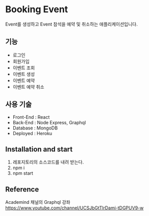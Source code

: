# Booking Event
Event를 생성하고 Event 참석을 예약 및 취소하는 애플리케이션입니다.

## 기능
- 로그인
- 회원가입
- 이벤트 조회
- 이벤트 생성
- 이벤트 예약
- 이벤트 예약 취소

## 사용 기술
- Front-End : React
- Back-End : Node Express, Graphql
- Database : MongoDB
- Deployed : Heroku

## Installation and start
1. 레포지토리의 소스코드를 내려 받는다.
2. npm i
3. npm start

## Reference
Academind 채널의 Graphql 강좌
https://www.youtube.com/channel/UCSJbGtTlrDami-tDGPUV9-w
